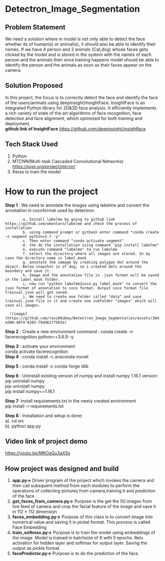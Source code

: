 # Detectron_Image_Segmentation 

## Problem Statement

We need a solution where in model is not only able to detect the face whether its of human(s) or animal(s), it should also be able to identify their names.
If we have 4 person and 2 animals (Cat,dog) whose faces gets clicked by the model and is stored in the system with the names of each person and the animals then once training happens model should be able to identify the person and the animals
as soon as their faces appear on the camera.


## Solution Proposed

In this project, the focus is to correctly detect the face and identify the face of the users/animals using deepinsight/InsightFace.
InsightFace is an integrated Python library for 2D&3D face analysis. It efficiently implements a rich variety of state of the art algorithms of face recognition, face detection and face alignment, which optimized for both training and deployment. </br>
**github link of InsightFace** https://github.com/deepinsight/insightface

## Tech Stack Used
1. Python </br>
2. MTCNN(Multi-task Cascaded Convolutional Networks)  https://pypi.org/project/mtcnn/
3. Keras to train the model </br>
  


# How to run the project
**Step 1** : We need to annotate the images using labelme and convert the annotation in cocoformat used by detectron.
              
            a. Install labelme by going to github link https://github.com/wkentaro/labelme and check the process of installation
            b. using command prompt or gitbash enter command "conda create -n segment python=3.7 -y"
            c. Then enter command "conda activate segment"
            d. the do the installation using command "pip install labelme"
            e. execute command "labelme" to run labelme
            f. select the directory where all images are stored. In my case the directory name is label_mask
            g. annotate the immage by creating polygon dot around the object. Below snapshot is of dog, so i created dots around the boundary and save it.
            h. Image and the annotation file in .json format will be saved in the label_mask folder. 
            i. now run "python labelme2coco.py label_mask" to convert the json format of annotation to coco format. Output coco format file trainval.json will get saved.
            j. We need to create one folder called "data" and save trainval.json file in it and create one subfolder "images" which will save all images.

      ![image](https://github.com/ravi0dubey/Detectron_Image_Segmentation/assets/38419795/11f1831e-ed98-4074-8103-79dd617f501e)                             

**Step 2** : Create a new environment
                command : conda create -n facerecognition python==3.6.9 -y </br>
                
**Step 3** : activate your environment  </br>
                conda activate facerecognition  </br>
**Step 4** : conda install -c anaconda mxnet </br>

**Step 5** : conda install -c conda-forge dlib </br>

**Step 6** : Uninstall existing version of numpy and install numpy 1.16.1 version: </br>
        pip uninstall numpy </br>
        pip uninstall numpy </br>
        pip install numpy==1.16.1 </br>

**Step 7**:  Install requirements.txt in the newly created environment</br>
         pip install -r requirements.txt</br>

**Step 8** : Installation and setup is done:</br>
         a).  cd src</br>
         b). python app.py</br>


## Video link of project demo
https://youtu.be/MKOaQu3aXSs

## How project was designed and build
1. **app.py->** Driver program of the project which invokes the camera and then call subsquent method from each modules to perform the operations of collecting pictures from camera,training it and prediction of the face . </br>
2. **get_faces_from_camera.py->** Purpose is the get the 50 images from live feed of camera and crop the facial feature of the image and save it in 112 * 112 dimension </br> 
3. **faces_embedding.py->** Purpose of this class is to convert image into numerical value and saving it in pickel format. This process is called Face Embedding </br>
4. **train_softmax.py->** Purpose is to train the model using embeddings of the image. Model is trained in batchsize of 8 with 5 epochs. Relu activation for hidden layer and softmax for output layer. Saving the output as pickle format.</br>
5. **facePredictor.py->** Purpose is to do the prediction of the face. </br>
